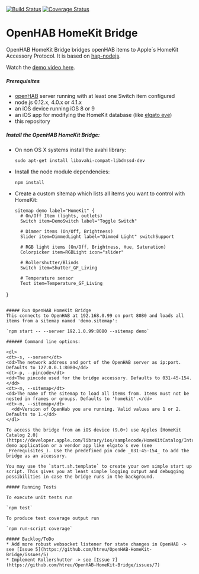 [![Build Status](https://travis-ci.org/htreu/OpenHAB-HomeKit-Bridge.svg?branch=master)](https://travis-ci.org/htreu/OpenHAB-HomeKit-Bridge)
[![Coverage Status](https://coveralls.io/repos/htreu/OpenHAB-HomeKit-Bridge/badge.svg?branch=master&service=github)](https://coveralls.io/github/htreu/OpenHAB-HomeKit-Bridge?branch=master)

OpenHAB HomeKit Bridge
=============
OpenHAB HomeKit Bridge bridges openHAB items to Apple´s HomeKit Accessory Protocol. It is based on [hap-nodejs](https://github.com/KhaosT/HAP-NodeJS).

Watch the [demo video here](https://youtu.be/QAbOHhjo05U).

##### Prerequisites
* [openHAB](http://www.openhab.org) server running with at least one Switch item configured
* node.js 0.12.x, 4.0.x or 4.1.x
* an iOS device running iOS 8 or 9
* an iOS app for modifying the HomeKit database (like [elgato eve](https://www.elgato.com/de/eve-app-homekit))
* this repository

##### Install the OpenHAB HomeKit Bridge:
* On non OS X systems install the avahi library:

  `sudo apt-get install libavahi-compat-libdnssd-dev`
* Install the node module dependencies:

  `npm install`
* Create a custom sitemap which lists all items you want to control with HomeKit:
  ```
  sitemap demo label="HomeKit" {
    # On/Off Item (lights, outlets)
    Switch item=DemoSwitch label="Toggle Switch"

    # Dimmer items (On/Off, Brightness)
    Slider item=DimmedLight label="Dimmed Light" switchSupport

    # RGB light items (On/Off, Brightness, Hue, Saturation)
    Colorpicker item=RGBLight icon="slider"

    # Rollershutter/Blinds
    Switch item=Shutter_GF_Living

    # Temperature sensor
    Text item=Temperature_GF_Living
}
  ```

##### Run OpenHAB HomeKit Bridge
This connects to OpenHAB at 192.168.0.99 on port 8080 and loads all items from a sitemap named 'demo.sitemap':

  `npm start -- --server 192.1.0.99:8080 --sitemap demo`

###### Command line options:

<dl>
<dt>-s, --server</dt>
  <dd>The network address and port of the OpenHAB server as ip:port. Defaults to 127.0.0.1:8080</dd>
<dt>-p, --pincode</dt>
  <dd>The pincode used for the bridge accessory. Defaults to 031-45-154.</dd>
<dt>-m, --sitemap</dt>
  <dd>The name of the sitemap to load all items from. Items must not be nested in frames or groups. Defaults to 'homekit'.</dd>
  <dt>-m, --sitemap</dt>
    <dd>Version of OpenHab you are running. Valid values are 1 or 2. Defaults to 1.</dd>
</dl>

To access the bridge from an iOS device (9.0+) use Apples [HomeKit Catalog 2.0](https://developer.apple.com/library/ios/samplecode/HomeKitCatalog/Introduction/Intro.html) demo application or a vendor app like elgato´s eve (see _Prerequisites_). Use the predefined pin code _031-45-154_ to add the bridge as an accessory.

You may use the `start.sh.template` to create your own simple start up script. This gives you at least simple logging output and debugging possibilities in case the bridge runs in the background.

##### Running Tests

To execute unit tests run

`npm test`

To produce test coverage output run

`npm run-script coverage`

##### Backlog/ToDo
* Add more robust websocket listener for state changes in OpenHAB -> see [Issue 5](https://github.com/htreu/OpenHAB-HomeKit-Bridge/issues/5)
* Implement Rollershutter -> see [Issue 7](https://github.com/htreu/OpenHAB-HomeKit-Bridge/issues/7)
